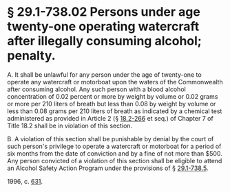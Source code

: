 # § 29.1-738.02 Persons under age twenty-one operating watercraft after illegally consuming alcohol; penalty.

<p>A. It shall be unlawful for any person under the age of twenty-one to operate any watercraft or motorboat upon the waters of the Commonwealth after consuming alcohol. Any such person with a blood alcohol concentration of 0.02 percent or more by weight by volume or 0.02 grams or more per 210 liters of breath but less than 0.08 by weight by volume or less than 0.08 grams per 210 liters of breath as indicated by a chemical test administered as provided in Article 2 (§ <a href='http://law.lis.virginia.gov/vacode/18.2-266/'>18.2-266</a> et seq.) of Chapter 7 of Title 18.2 shall be in violation of this section.</p><p>B. A violation of this section shall be punishable by denial by the court of such person's privilege to operate a watercraft or motorboat for a period of six months from the date of conviction and by a fine of not more than $500. Any person convicted of a violation of this section shall be eligible to attend an Alcohol Safety Action Program under the provisions of § <a href='http://law.lis.virginia.gov/vacode/29.1-738.5/'>29.1-738.5</a>.</p><p>1996, c. <a href='http://lis.virginia.gov/cgi-bin/legp604.exe?961+ful+CHAP0631'>631</a>.</p>